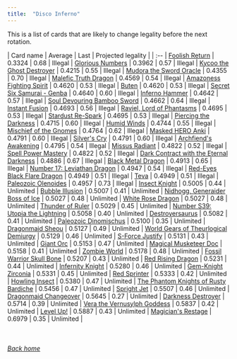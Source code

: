 ```yaml
---
title:  "Disco Inferno"
---
```


This is a list of cards that are likely to change legality before the next rotation.

| Card name | Average | Last | Projected legality |
| :-- |
[Foolish Return](https://db.ygoprodeck.com/card/?search=Foolish%20Return) | 0.3324 | 0.68 | Illegal |
[Glorious Numbers](https://db.ygoprodeck.com/card/?search=Glorious%20Numbers) | 0.3962 | 0.57 | Illegal |
[Kycoo the Ghost Destroyer](https://db.ygoprodeck.com/card/?search=Kycoo%20the%20Ghost%20Destroyer) | 0.4215 | 0.55 | Illegal |
[Mudora the Sword Oracle](https://db.ygoprodeck.com/card/?search=Mudora%20the%20Sword%20Oracle) | 0.4355 | 0.70 | Illegal |
[Malefic Truth Dragon](https://db.ygoprodeck.com/card/?search=Malefic%20Truth%20Dragon) | 0.4569 | 0.54 | Illegal |
[Amazoness Fighting Spirit](https://db.ygoprodeck.com/card/?search=Amazoness%20Fighting%20Spirit) | 0.4620 | 0.53 | Illegal |
[Buten](https://db.ygoprodeck.com/card/?search=Buten) | 0.4620 | 0.53 | Illegal |
[Secret Six Samurai - Genba](https://db.ygoprodeck.com/card/?search=Secret%20Six%20Samurai%20-%20Genba) | 0.4640 | 0.60 | Illegal |
[Inferno Hammer](https://db.ygoprodeck.com/card/?search=Inferno%20Hammer) | 0.4642 | 0.57 | Illegal |
[Soul Devouring Bamboo Sword](https://db.ygoprodeck.com/card/?search=Soul%20Devouring%20Bamboo%20Sword) | 0.4662 | 0.64 | Illegal |
[Instant Fusion](https://db.ygoprodeck.com/card/?search=Instant%20Fusion) | 0.4693 | 0.56 | Illegal |
[Raviel, Lord of Phantasms](https://db.ygoprodeck.com/card/?search=Raviel,%20Lord%20of%20Phantasms) | 0.4695 | 0.53 | Illegal |
[Stardust Re-Spark](https://db.ygoprodeck.com/card/?search=Stardust%20Re-Spark) | 0.4695 | 0.53 | Illegal |
[Piercing the Darkness](https://db.ygoprodeck.com/card/?search=Piercing%20the%20Darkness) | 0.4715 | 0.60 | Illegal |
[Humid Winds](https://db.ygoprodeck.com/card/?search=Humid%20Winds) | 0.4744 | 0.55 | Illegal |
[Mischief of the Gnomes](https://db.ygoprodeck.com/card/?search=Mischief%20of%20the%20Gnomes) | 0.4764 | 0.62 | Illegal |
[Masked HERO Anki](https://db.ygoprodeck.com/card/?search=Masked%20HERO%20Anki) | 0.4791 | 0.60 | Illegal |
[Silver's Cry](https://db.ygoprodeck.com/card/?search=Silver's%20Cry) | 0.4791 | 0.60 | Illegal |
[Archfiend's Awakening](https://db.ygoprodeck.com/card/?search=Archfiend's%20Awakening) | 0.4795 | 0.54 | Illegal |
[Missus Radiant](https://db.ygoprodeck.com/card/?search=Missus%20Radiant) | 0.4822 | 0.52 | Illegal |
[Spell Power Mastery](https://db.ygoprodeck.com/card/?search=Spell%20Power%20Mastery) | 0.4822 | 0.52 | Illegal |
[Dark Contract with the Eternal Darkness](https://db.ygoprodeck.com/card/?search=Dark%20Contract%20with%20the%20Eternal%20Darkness) | 0.4886 | 0.67 | Illegal |
[Black Metal Dragon](https://db.ygoprodeck.com/card/?search=Black%20Metal%20Dragon) | 0.4913 | 0.65 | Illegal |
[Number 17: Leviathan Dragon](https://db.ygoprodeck.com/card/?search=Number%2017:%20Leviathan%20Dragon) | 0.4947 | 0.54 | Illegal |
[Red-Eyes Black Flare Dragon](https://db.ygoprodeck.com/card/?search=Red-Eyes%20Black%20Flare%20Dragon) | 0.4949 | 0.51 | Illegal |
[Teva](https://db.ygoprodeck.com/card/?search=Teva) | 0.4949 | 0.51 | Illegal |
[Paleozoic Olenoides](https://db.ygoprodeck.com/card/?search=Paleozoic%20Olenoides) | 0.4957 | 0.73 | Illegal |
[Insect Knight](https://db.ygoprodeck.com/card/?search=Insect%20Knight) | 0.5005 | 0.44 | Unlimited |
[Bubble Illusion](https://db.ygoprodeck.com/card/?search=Bubble%20Illusion) | 0.5007 | 0.41 | Unlimited |
[Nidhogg, Generaider Boss of Ice](https://db.ygoprodeck.com/card/?search=Nidhogg,%20Generaider%20Boss%20of%20Ice) | 0.5027 | 0.48 | Unlimited |
[White Rose Dragon](https://db.ygoprodeck.com/card/?search=White%20Rose%20Dragon) | 0.5027 | 0.48 | Unlimited |
[Thunder of Ruler](https://db.ygoprodeck.com/card/?search=Thunder%20of%20Ruler) | 0.5029 | 0.45 | Unlimited |
[Number S39: Utopia the Lightning](https://db.ygoprodeck.com/card/?search=Number%20S39:%20Utopia%20the%20Lightning) | 0.5058 | 0.40 | Unlimited |
[Destroyersaurus](https://db.ygoprodeck.com/card/?search=Destroyersaurus) | 0.5082 | 0.41 | Unlimited |
[Paleozoic Dinomischus](https://db.ygoprodeck.com/card/?search=Paleozoic%20Dinomischus) | 0.5100 | 0.35 | Unlimited |
[Dragonmaid Sheou](https://db.ygoprodeck.com/card/?search=Dragonmaid%20Sheou) | 0.5127 | 0.49 | Unlimited |
[World Gears of Theurlogical Demiurgy](https://db.ygoprodeck.com/card/?search=World%20Gears%20of%20Theurlogical%20Demiurgy) | 0.5129 | 0.46 | Unlimited |
[S-Force Justify](https://db.ygoprodeck.com/card/?search=S-Force%20Justify) | 0.5131 | 0.43 | Unlimited |
[Giant Orc](https://db.ygoprodeck.com/card/?search=Giant%20Orc) | 0.5153 | 0.47 | Unlimited |
[Magical Musketeer Doc](https://db.ygoprodeck.com/card/?search=Magical%20Musketeer%20Doc) | 0.5158 | 0.41 | Unlimited |
[Zombie World](https://db.ygoprodeck.com/card/?search=Zombie%20World) | 0.5178 | 0.48 | Unlimited |
[Fossil Warrior Skull Bone](https://db.ygoprodeck.com/card/?search=Fossil%20Warrior%20Skull%20Bone) | 0.5207 | 0.43 | Unlimited |
[Red Rising Dragon](https://db.ygoprodeck.com/card/?search=Red%20Rising%20Dragon) | 0.5231 | 0.44 | Unlimited |
[Infernity Knight](https://db.ygoprodeck.com/card/?search=Infernity%20Knight) | 0.5280 | 0.46 | Unlimited |
[Gem-Knight Zirconia](https://db.ygoprodeck.com/card/?search=Gem-Knight%20Zirconia) | 0.5331 | 0.45 | Unlimited |
[Red Sprinter](https://db.ygoprodeck.com/card/?search=Red%20Sprinter) | 0.5333 | 0.42 | Unlimited |
[Howling Insect](https://db.ygoprodeck.com/card/?search=Howling%20Insect) | 0.5380 | 0.47 | Unlimited |
[The Phantom Knights of Rusty Bardiche](https://db.ygoprodeck.com/card/?search=The%20Phantom%20Knights%20of%20Rusty%20Bardiche) | 0.5456 | 0.47 | Unlimited |
[Spright Jet](https://db.ygoprodeck.com/card/?search=Spright%20Jet) | 0.5507 | 0.46 | Unlimited |
[Dragonmaid Changeover](https://db.ygoprodeck.com/card/?search=Dragonmaid%20Changeover) | 0.5645 | 0.27 | Unlimited |
[Darkness Destroyer](https://db.ygoprodeck.com/card/?search=Darkness%20Destroyer) | 0.5714 | 0.39 | Unlimited |
[Vera the Vernusylph Goddess](https://db.ygoprodeck.com/card/?search=Vera%20the%20Vernusylph%20Goddess) | 0.5837 | 0.42 | Unlimited |
[Level Up!](https://db.ygoprodeck.com/card/?search=Level%20Up!) | 0.5887 | 0.43 | Unlimited |
[Magician's Restage](https://db.ygoprodeck.com/card/?search=Magician's%20Restage) | 0.6979 | 0.35 | Unlimited |

<br>

###### [Back home](index)